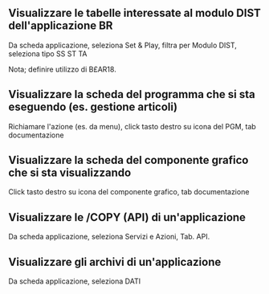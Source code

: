 
## Visualizzare le tabelle interessate al modulo DIST dell'applicazione BR
Da scheda applicazione, seleziona Set & Play, filtra per Modulo DIST, seleziona tipo SS ST TA

Nota; definire utilizzo di B£AR18.

## Visualizzare la scheda del programma che si sta eseguendo (es. gestione articoli)
Richiamare l'azione (es. da menu), click tasto destro su icona del PGM, tab documentazione

## Visualizzare la scheda del componente grafico che si sta visualizzando
Click tasto destro su icona del componente grafico, tab documentazione

## Visualizzare le /COPY (API) di un'applicazione
Da scheda applicazione, seleziona Servizi e Azioni, Tab. API.

## Visualizzare gli archivi di un'applicazione
Da scheda applicazione, seleziona DATI
